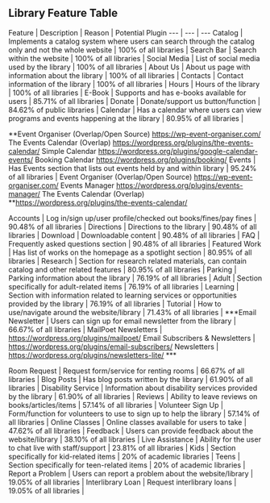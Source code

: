 ## Library Feature Table


Feature | Description | Reason | Potential Plugin
--- | --- | ---
Catalog | Implements a catalog system where users can search through the catalog only and not the whole website | 100% of all libraries |
Search Bar | Search within the website | 100% of all libraries |
Social Media | List of social media used by the library | 100% of all libraries |
About Us | About us page with information about the library | 100% of all libraries |
Contacts | Contact information of the library | 100% of all libraries |
Hours | Hours of the library | 100% of all libraries |
E-Book | Supports and has e-books available for users | 85.71% of all libraries |
Donate | Donate/support us button/function | 84.62% of public libraries |
Calendar | Has a calendar where users can view programs and events happening at the library | 80.95% of all libraries |

  **Event Organiser (Overlap/Open Source)
    https://wp-event-organiser.com/
  The Events Calendar (Overlap)
    https://wordpress.org/plugins/the-events-calendar/
  Simple Calendar
    https://wordpress.org/plugins/google-calendar-events/
  Booking Calendar
    https://wordpress.org/plugins/booking/
Events | Has Events section that lists out events held by and within library | 95.24% of all libraries |
  Event Organiser (Overlap/Open Source)
    https://wp-event-organiser.com/
  Events Manager
    https://wordpress.org/plugins/events-manager/
  The Events Calendar (Overlap)
    **https://wordpress.org/plugins/the-events-calendar/
    
    
Accounts | Log in/sign up/user profile/checked out books/fines/pay fines | 90.48% of all libraries |
Directions | Directions to the library | 90.48% of all libraries |
Download | Downloadable content | 90.48% of all libraries |
FAQ | Frequently asked questions section | 90.48% of all libraries |
Featured Work | Has list of works on the homepage as a spotlight section | 80.95% of all libraries |
Research | Section for research related materials, can contain catalog and other related features | 80.95% of all libraries |
Parking | Parking information about the library | 76.19% of all libraries |
Adult | Section specifically for adult-related items | 76.19% of all libraries |
Learning | Section with information related to learning services or opportunities provided by the library | 76.19% of all libraries |
Tutorial | How to use/navigate around the website/library | 71.43% of all libraries |
***Email Newsletter | Users can sign up for email newsletter from the library | 66.67% of all libraries |
MailPoet Newsletters | https://wordpress.org/plugins/mailpoet/
Email Subscribers & Newsletters | https://wordpress.org/plugins/email-subscribers/
Newsletters | https://wordpress.org/plugins/newsletters-lite/ *** 

Room Request | Request form/service for renting rooms | 66.67% of all libraries |
Blog Posts | Has blog posts written by the library | 61.90% of all libraries |
Disability Service | Information about disability services provided by the library | 61.90% of all libraries |
Reviews | Ability to leave reviews on books/articles/items | 57.14% of all libraries |
Volunteer Sign Up | Form/function for volunteers to use to sign up to help the library | 57.14% of all libraries |
Online Classes | Online classes available for users to take | 47.62% of all libraries |
Feedback | Users can provide feedback about the website/library | 38.10% of all libraries |
Live Assistance | Ability for the user to chat live with staff/support | 23.81% of all libraries |
Kids | Section specifically for kid-related items | 20% of academic libraries |
Teens | Section specifically for teen-related items | 20% of academic libraries |
Report a Problem | Users can report a problem about the website/library | 19.05% of all libraries |
Interlibrary Loan | Request interlibrary loans | 19.05% of all libraries |
